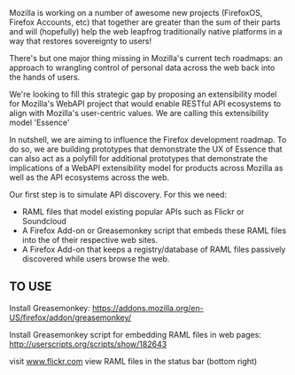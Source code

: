 Mozilla is working on a number of awesome new projects (FirefoxOS, Firefox Accounts, etc) that together are greater than the sum of their parts and will (hopefully) help the web leapfrog traditionally native platforms in a way that restores sovereignty to users!

There's but one major thing missing in Mozilla's current tech roadmaps: an approach to wrangling control of personal data across the web back into the hands of users.

We're looking to fill this strategic gap by proposing an extensibility model for Mozilla's WebAPI project that would enable RESTful API ecosystems to align with Mozilla's user-centric values. We are calling this extensibility model 'Essence'

In nutshell, we are aiming to influence the Firefox  development roadmap. To do so, we are building prototypes that demonstrate the UX of Essence that can also act as a polyfill for additional prototypes that demonstrate the implications of a WebAPI extensibility model for products across Mozilla as well as the API ecosystems across the web.

Our first step is to simulate API discovery. For this we need:
 * RAML files that model existing popular APIs such as Flickr or Soundcloud
 * A Firefox Add-on or Greasemonkey script that embeds these RAML files into the <head> of their respective web sites.
 * A Firefox Add-on that keeps a registry/database of RAML files passively discovered while users browse the web.

 ## TO USE

Install Greasemonkey:
https://addons.mozilla.org/en-US/firefox/addon/greasemonkey/

Install Greasemonkey script for embedding RAML files in web pages:
http://userscripts.org/scripts/show/182643

visit www.flickr.com
view RAML files in the status bar (bottom right)